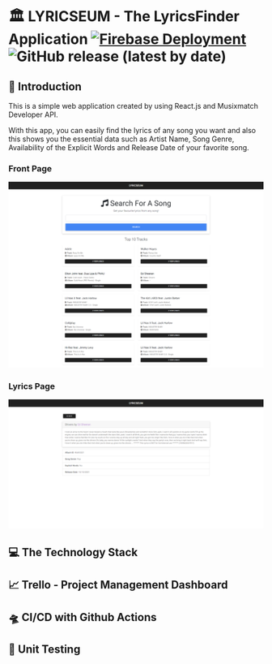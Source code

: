 # :classical_building: LYRICSEUM - The LyricsFinder Application [![Firebase Deployment](https://github.com/NSBM-SPM-2021/github-basics-wdhenarangoda/actions/workflows/workflow.yml/badge.svg)](https://github.com/NSBM-SPM-2021/github-basics-wdhenarangoda/actions/workflows/workflow.yml) ![GitHub release (latest by date)](https://img.shields.io/github/v/release/NSBM-SPM-2021/github-basics-wdhenarangoda)

## :dart: Introduction

This is a simple web application created by using React.js and Musixmatch Developer API. 

With this app, you can easily find the lyrics of any song you want and also this shows you the essential data such as Artist Name, Song Genre, Availability of the Explicit Words and Release Date of your favorite song.

### Front Page
![](src/images/frontpage-UI.png)


### Lyrics Page
![](src/images/lyricspage-UI.png)

## :computer: The Technology Stack



## :chart_with_upwards_trend: Trello - Project Management Dashboard


## :flying_saucer: CI/CD with Github Actions


## :test_tube: Unit Testing

